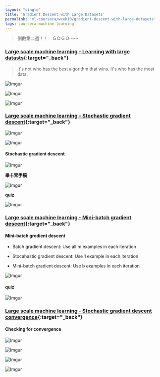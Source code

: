 ```yaml
---
layout: "single"
title: 'Gradient Descent with Large Datasets'
permalink: 'ml-coursera/week10/gradient-descent-with-large-datasets'
tags: coursera-machine-learning
---
```


> 倒數第二週！！　ＧＯＧＯ～～

### [Large scale machine learning - Learning with large datasts](https://www.coursera.org/learn/machine-learning/lecture/CipHf/learning-with-large-datasets){:target="_back"}

> It's not who has the best algorithm that wins. It's who has the most data.


![Imgur](https://i.imgur.com/7BHIAlk.jpg)

![Imgur](https://i.imgur.com/WA0KHfL.jpg)

![Imgur](https://i.imgur.com/DMvWcoD.jpg)



### [Large scale machine learning - Stochastic gradient descent](https://www.coursera.org/learn/machine-learning/lecture/DoRHJ/stochastic-gradient-descent){:target="_back"}

![Imgur](https://i.imgur.com/8Mikhha.jpg)

![Imgur](https://i.imgur.com/H0nanBK.jpg)

#### Stochastic gradient descent

![Imgur](https://i.imgur.com/xfRDc87.jpg)

__畢卡索手稿__

![Imgur](https://i.imgur.com/zylvQ7c.jpg)

__quiz__

![Imgur](https://i.imgur.com/SrhYjYw.jpg)


### [Large scale machine learning - Mini-batch gradient descent](https://www.coursera.org/learn/machine-learning/lecture/9zJUs/mini-batch-gradient-descent){:target="_back"}


#### Mini-batch gredient descent

- Batch gradient descent: Use all m examples in each iteration

- Stocahastic gradient descent: Use 1 example in each iteration

- Mini-batch gradient descent: Use b examples in each iteration

![Imgur](https://i.imgur.com/TPOrRPF.jpg)

#### quiz

![Imgur](https://i.imgur.com/lTT6QJl.jpg)


### [Large scale machine learning - Stochastic gradient descent convergence](https://www.coursera.org/learn/machine-learning/lecture/fKi0M/stochastic-gradient-descent-convergence){:target="_back"}


#### Checking for convergence

![Imgur](https://i.imgur.com/MfTlDYr.jpg)

![Imgur](https://i.imgur.com/3s6jeBZ.jpg)

![Imgur](https://i.imgur.com/8Z7n8W6.jpg)

![Imgur](https://i.imgur.com/W93XTp1.jpg)



